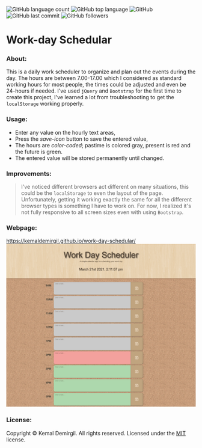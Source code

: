 ![GitHub language count](https://img.shields.io/github/languages/count/kemaldemirgil/work-day-schedular?color=purple&label=Languages)
![GitHub top language](https://img.shields.io/github/languages/top/kemaldemirgil/work-day-schedular?color=red&label=HTML&logo=HTML5)
![GitHub](https://img.shields.io/github/license/kemaldemirgil/work-day-schedular?color=cyan&label=LICENSE)
![GitHub last commit](https://img.shields.io/github/last-commit/kemaldemirgil/work-day-schedular?color=blue&label=Last%20Commit&logo=git)
![GitHub followers](https://img.shields.io/github/followers/kemaldemirgil?color=orange&label=Followers&logo=github)

# Work-day Schedular

### About:
This is a daily work scheduler to organize and plan out the events during the day. The hours are between 7.00-17.00 which I considered as standard working hours for most people, the times could be adjusted and even be 24-hours if needed. I've used `jQuery` and `Bootstrap` for the first time to create this project, I've learned a lot from troubleshooting to get the `localStorage` working properly. 

### Usage:
- Enter any value on the hourly text areas,
- Press the *save-icon* button to save the entered value,
- The hours are *color-coded*; pastime is colored gray, present is red and the future is green.
- The entered value will be stored permanently until changed.

### Improvements:
>I've noticed different browsers act different on many situations, this could be the `localStorage` to even the layout of the page. Unfortunately, getting it working exactly the same for all the different browser types is something I have to work on. For now, I realized it's not fully responsive to all screen sizes even with using `Bootstrap`.

### Webpage:
https://kemaldemirgil.github.io/work-day-schedular/
![work-day-schedular-ss](assets/images/ssWorkDayScheduler.png)

### License:

Copyright © Kemal Demirgil. All rights reserved.
Licensed under the [MIT](https://github.com/kemaldemirgil/work-day-schedular/blob/main/LICENSE) license.
